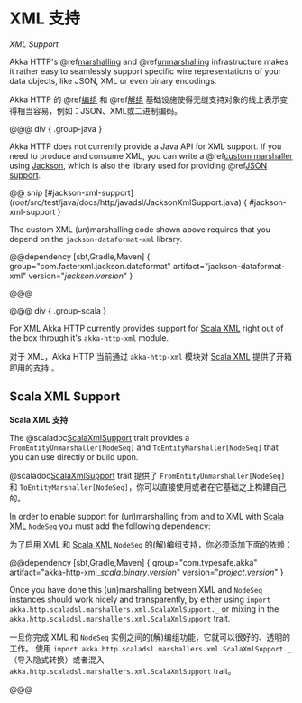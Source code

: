 # XML 支持
*XML Support*

Akka HTTP's @ref[marshalling](marshalling.md) and @ref[unmarshalling](unmarshalling.md)
infrastructure makes it rather easy to seamlessly support specific wire representations of your data objects, like JSON,
XML or even binary encodings.

Akka HTTP 的 @ref[编组](marshalling.md) 和 @ref[解组](unmarshalling.md) 基础设施使得无缝支持对象的线上表示变得相当容易，例如：JSON、XML或二进制编码。 

@@@ div { .group-java }

Akka HTTP does not currently provide a Java API for XML support. If you need to
produce and consume XML, you can write a @ref[custom marshaller](marshalling.md#custom-marshallers)
using [Jackson], which is also the library used for providing @ref[JSON support](json-support.md#jackson-support).

@@ snip [#jackson-xml-support] ($root$/src/test/java/docs/http/javadsl/JacksonXmlSupport.java) { #jackson-xml-support }

The custom XML (un)marshalling code shown above requires that you depend on the `jackson-dataformat-xml` library.

@@dependency [sbt,Gradle,Maven] {
  group="com.fasterxml.jackson.dataformat"
  artifact="jackson-dataformat-xml"
  version="$jackson.version$"
}

@@@

@@@ div { .group-scala }

For XML Akka HTTP currently provides support for [Scala XML][scala-xml] right out of the box through it's
`akka-http-xml` module.

对于 XML，Akka HTTP 当前通过 `akka-http-xml` 模块对 [Scala XML][scala-xml] 提供了开箱即用的支持 。

## Scala XML Support
**Scala XML 支持**

The @scaladoc[ScalaXmlSupport](akka.http.scaladsl.marshallers.xml.ScalaXmlSupport) trait provides a `FromEntityUnmarshaller[NodeSeq]` and `ToEntityMarshaller[NodeSeq]` that
you can use directly or build upon.

@scaladoc[ScalaXmlSupport](akka.http.scaladsl.marshallers.xml.ScalaXmlSupport) trait 提供了 `FromEntityUnmarshaller[NodeSeq]` 和 `ToEntityMarshaller[NodeSeq]`，你可以直接使用或者在它基础之上构建自己的。

In order to enable support for (un)marshalling from and to XML with [Scala XML][scala-xml] `NodeSeq` you must add
the following dependency:

为了启用 XML 和 [Scala XML][scala-xml] `NodeSeq` 的(解)编组支持，你必须添加下面的依赖：

@@dependency [sbt,Gradle,Maven] {
  group="com.typesafe.akka"
  artifact="akka-http-xml_$scala.binary.version$"
  version="$project.version$"
}

Once you have done this (un)marshalling between XML and `NodeSeq` instances should work nicely and transparently,
by either using `import akka.http.scaladsl.marshallers.xml.ScalaXmlSupport._` or mixing in the
`akka.http.scaladsl.marshallers.xml.ScalaXmlSupport` trait.

一旦你完成 XML 和 `NodeSeq` 实例之间的(解)编组功能，它就可以很好的、透明的工作。
使用 `import akka.http.scaladsl.marshallers.xml.ScalaXmlSupport._` （导入隐式转换）或者混入 `akka.http.scaladsl.marshallers.xml.ScalaXmlSupport` trait。

@@@

 [scala-xml]: https://github.com/scala/scala-xml
 [jackson]: https://github.com/FasterXML/jackson
